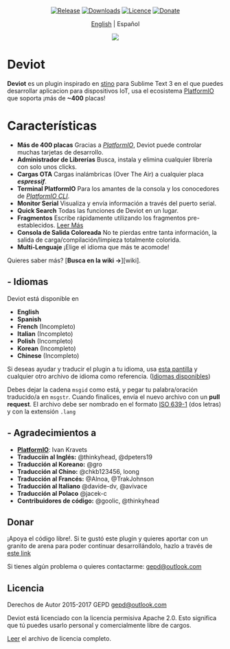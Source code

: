 <p align="center">
    <a href="https://github.com/gepd/deviot/releases"><img src="https://img.shields.io/github/release/gepd/deviot.svg?maxAge=3600&style=flat-square" alt="Release"></a>
    <a href="https://packagecontrol.io/packages/Deviot"><img src="https://img.shields.io/packagecontrol/dt/Deviot.svg?maxAge=3600&style=flat-square" alt="Downloads"></a>
    <a href="https://github.com/gepd/Deviot/blob/master/LICENCE"><img src="https://img.shields.io/badge/Licence-%20Apache%20Software%20License-green.svg?maxAge=3600&style=flat-square" alt="Licence"></a>
    <a href="https://gratipay.com/~gepd/"><img src="https://img.shields.io/badge/donate-Deviot-orange.svg?maxAge=3600&style=flat-square" alt="Donate"></a>
</p>

<p align="center">
    <a href="https://github.com/gepd/Deviot/blob/master/README.md">English</a> | Español
</p>


<p align="center">
    <img src="https://github.com/gepd/Deviot/blob/master/Docs/deviot_2.png?raw=true">
</p>


# Deviot

**Deviot** es un plugin inspirado en [stino](https://github.com/Robot-Will/Stino) para Sublime Text 3 en el que puedes desarrollar aplicacion para dispositivos IoT, usa el ecosistema [PlatformIO](http://platformio.org/) que soporta ¡más de **~400** placas!

# Características

- **Más de 400 placas** Gracias a *[PlatformIO](http://platformio.org/)*, Deviot puede controlar muchas tarjetas de desarrollo.
- **Administrador de Librerías** Busca, instala y elimina cualquier librería con solo unos clicks.
- **Cargas OTA** Cargas inalámbricas (Over The Air) a cualquier placa ***espressif***.
- **Terminal PlatformIO** Para los amantes de la consola y los conocedores de *[PlatformIO CLI](http://docs.platformio.org/en/latest/core.html)*.
- **Monitor Serial** Visualiza y envía información a través del puerto serial.
- **Quick Search** Todas las funciones de Deviot en un lugar.
- **Fragmentos** Escribe rápidamente utilizando los fragmentos pre-establecidos. [Leer Más](https://github.com/gepd/Deviot/wiki/Snippets-(Fragmentos))
- **Consola de Salida Coloreada** No te pierdas entre tanta información, la salida de carga/compilación/limpieza totalmente colorida.
- **Multi-Lenguaje** ¡Elige el idioma que más te acomode!

Quieres saber más? [**Busca en la wiki &#8594;**][wiki].


## - Idiomas
Deviot está disponible en 

* **English**
* **Spanish**
* **French** (Incompleto)
* **Italian** (Incompleto)
* **Polish** (Incompleto)
* **Korean** (Incompleto)
* **Chinese** (Incompleto)

 Si deseas ayudar y traducir el plugin a tu idioma, usa [esta pantilla](https://github.com/gepd/Deviot/blob/master/Languages/es.lang) y cualquier otro archivo de idioma como referencia. ([Idiomas disponibles](https://github.com/gepd/Deviot/tree/master/Languages))

Debes dejar la cadena `msgid` como está, y pegar tu palabra/oración traducido/a en `msgstr`. Cuando finalices, envía el nuevo archivo con un **pull request**. El archivo debe ser nombrado en el formato [ISO 639-1](https://en.wikipedia.org/wiki/List_of_ISO_639-1_codes) (dos letras) y con la extensión `.lang`

## - Agradecimientos a

* **[PlatformIO](http://www.platformio.org)**: Ivan Kravets
* **Traducciín al Inglés:** @thinkyhead, @dpeters19
* **Traducción al Koreano:** @gro
* **Traducción al Chino:** @chkb123456, loong
* **Traducción al Francés:** @Alnoa, @TrakJohnson
* **Traducción al Italiano** @davide-dv, @avivace
* **Traducción al Polaco** @jacek-c
* **Contribuidores de código:** @goolic, @thinkyhead


## Donar
¡Apoya el código libre!. Si te gustó este plugin y quieres aportar con un granito de arena para poder continuar desarrollándolo, hazlo a través de [este link](https://gratipay.com/~gepd/)

Si tienes algún problema o quieres contactarme: <gepd@outlook.com>

## Licencia
Derechos de Autor 2015-2017 GEPD <gepd@outlook.com>

Deviot está licenciado con la licencia permisiva Apache 2.0. Esto significa que tú puedes usarlo personal y comercialmente libre de cargos.

[Leer](https://github.com/gepd/Deviot/blob/master/LICENCE) el archivo de licencia completo.